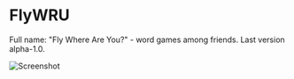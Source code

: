 # FlyWRU
Full name: "Fly Where Are You?" - word games among friends.
Last version alpha-1.0.

![Screenshot](https://i.imgur.com/MTMV8pc.png)
